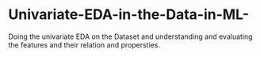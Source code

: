 # Univariate-EDA-in-the-Data-in-ML-
Doing the univariate EDA on the Dataset and understanding and evaluating the features and their relation and propersties.
